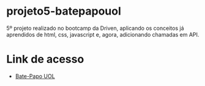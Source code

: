 # projeto5-batepapouol
5º projeto realizado no bootcamp da Driven, aplicando os conceitos já aprendidos de html, css, javascript e, agora, adicionando chamadas em API.

# Link de acesso
- [Bate-Papo UOL](https://pecorario.github.io/projeto5-batepapouol/)
